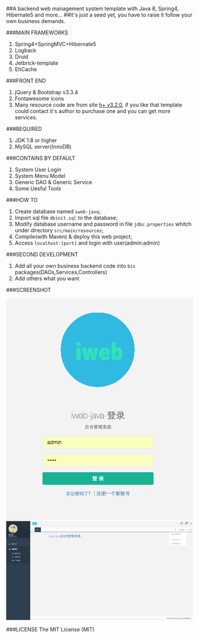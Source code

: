 ##A backend web management system template with Java 8, Spring4, Hibernate5 and more...
##It's just a seed yet, you have to raise it follow your own business demands.

###MAIN FRAMEWORKS
1. Spring4+SpringMVC+Hibernate5
2. Logback
3. Druid
4. Jetbrick-template
5. EhCache

###FRONT END
1. jQuery & Bootstrap v3.3.4
2. Fontawesome icons
3. Many resource code are from site [h+ v3.2.0](http://www.zi-han.net/theme/hplus/), if you like that template could contact it's author to purchase one and you can get more services. 

###REQUIRED
1. JDK 1.8 or higher
2. MySQL server(InnoDB)

###CONTAINS BY DEFAULT
1. System User Login
2. System Menu Model
3. Generic DAO & Generic Service
4. Some Uesful Tools

###HOW TO
1. Create database named `iweb-java`;
2. Import sql file `dbinit.sql` to the database;
3. Modify database username and password in file `jdbc.properties` whitch under directory `src/main/resources`;
4. Compile(with Maven) & deploy this web project;
5. Access `localhost:[port]` and login with user(admin:admin)

###SECOND DEVELOPMENT
1. Add all your own business backend code into `bis` packages(DAOs,Services,Controllers)
2. Add others what you want


###SCREENSHOT

<img src="https://raw.githubusercontent.com/igordonxiao/iweb-java/master/screenshot/screenshot-1.png"/>

<img src="https://raw.githubusercontent.com/igordonxiao/iweb-java/master/screenshot/screenshot-2.png" width="504"/>

###LICENSE
The MIT License (MIT)

